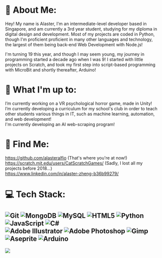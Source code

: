# 💫 About Me:
Hey! My name is Alaster, I'm an intermediate-level developer based in Singapore, and am currently a 3rd year student, studying for my diploma in digital design and development. Most of my projects are coded in Python, though I'm proficient proficient in many other languages and technology, the largest of them being back-end Web Development with Node.js! <br>

I'm turning 19 this year, and though I may seem young, my journey in programming started a decade ago when I was 9! I started with little projects on Scratch, and took my first step into script-based programming with MicroBit and shortly thereafter, Arduino! 

# 🎁 What I'm up to:
I’m currently working on a VR psychological horror game, made in Unity!<br>
I’m currently developing a curriculum for my school's club in order to teach other students various things in IT, such as machine learning, automation, and web development!<br>
I'm currently developing an AI web-scraping program!

# 👀 Find Me:
https://github.com/alasteralfio (That's where you're at now!)<br>
https://scratch.mit.edu/users/CatScratchGames/ (Sadly, I lost all my projects before 2018...)<br>
https://www.linkedin.com/in/alaster-zheng-b36b99279/

# 💻 Tech Stack:
![Git](https://img.shields.io/badge/git-%23F05033.svg?style=for-the-badge&logo=git&logoColor=white)
![MongoDB](https://img.shields.io/badge/MongoDB-%234ea94b.svg?style=for-the-badge&logo=mongodb&logoColor=white)
![MySQL](https://img.shields.io/badge/mysql-4479A1.svg?style=for-the-badge&logo=mysql&logoColor=white)
![HTML5](https://img.shields.io/badge/html5-%23E34F26.svg?style=for-the-badge&logo=html5&logoColor=white)
![Python](https://img.shields.io/badge/python-3670A0?style=for-the-badge&logo=python&logoColor=ffdd54)
![JavaScript](https://img.shields.io/badge/javascript-%23323330.svg?style=for-the-badge&logo=javascript&logoColor=%23F7DF1E)
![C#](https://img.shields.io/badge/c%23-%23239120.svg?style=for-the-badge&logo=csharp&logoColor=white)
<br>
![Adobe Illustrator](https://img.shields.io/badge/adobe%20illustrator-%23FF9A00.svg?style=for-the-badge&logo=adobe%20illustrator&logoColor=white)
![Adobe Photoshop](https://img.shields.io/badge/adobe%20photoshop-%2331A8FF.svg?style=for-the-badge&logo=adobe%20photoshop&logoColor=white)
![Gimp](https://img.shields.io/badge/Gimp-657D8B?style=for-the-badge&logo=gimp&logoColor=FFFFFF)
![Aseprite](https://img.shields.io/badge/Aseprite-FFFFFF?style=for-the-badge&logo=Aseprite&logoColor=#7D929E)
![Arduino](https://img.shields.io/badge/-Arduino-00979D?style=for-the-badge&logo=Arduino&logoColor=white)
---
![](https://github-readme-stats.vercel.app/api/top-langs/?username=alasteralfio&theme=dark&hide_border=false&include_all_commits=false&count_private=false&layout=compact)
<!-- Created with GPRM ( https://gprm.itsvg.in )  -->
